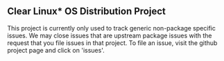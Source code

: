 
## Clear Linux* OS Distribution Project

This project is currently only used to track generic non-package
specific issues.  We may close issues that are upstream package issues
with the request that you file issues in that project. To file an
issue, visit the github project page and click on 'issues'.
